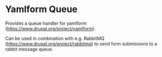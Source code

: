 # Yamlform Queue

Provides a queue handler for yamlform (https://www.drupal.org/project/yamlform).

Can be used in combination with e.g. RabbitMQ (https://www.drupal.org/project/rabbitmq) to send form submissions to a rabbit message queue.
